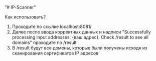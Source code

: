 "# IP-Scanner" 

Как использовать?
1. Проходите по ссылке localhost:8081/
2. Далее после ввода корректных данных и надписи "Successfully processing input addresses: {ваш адрес}. Check /result to see all domains" проходите по /result
3. В /result будут все домены, которые были получены исходя из сканирования сертификатов IP адресов
